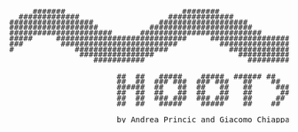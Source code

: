 <pre style="line-height: 70%">
     #######                         ########                           ######
  #############                   ##############                     ############
##################              ###################              ###################
###################           ######################           ##############  ###  #
######################      ##########################      ################# @   @ ##
#####     ############################     ##################################   V   ##
###        #########################         #########################      ###   ###
#             ####################             ####################           #####
               ################                  ###############
                  ###########                      ###########


                       ##  ##   #####    #####  ###### ##    ##
                       ##  ##  ### ###  ### ###   ##    ##  ##
                       ######  ##   ##  ##   ##   ##     ####
                       ##  ##  ##   ##  ##   ##   ##      ##
                       ##  ##  ### ###  ### ###   ##     ##
                       ##  ##   #####    #####    ##    ##


                       by Andrea Princic and Giacomo Chiappa
</pre>


